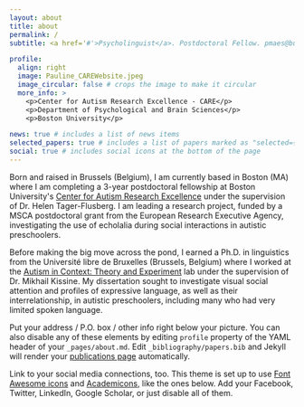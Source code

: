 ```yaml
---
layout: about
title: about
permalink: /
subtitle: <a href='#'>Psycholinguist</a>. Postdoctoral Fellow. pmaes@bu.edu.

profile:
  align: right
  image: Pauline_CAREWebsite.jpeg
  image_circular: false # crops the image to make it circular
  more_info: >
    <p>Center for Autism Research Excellence - CARE</p>
    <p>Department of Psychological and Brain Sciences</p>
    <p>Boston University</p>

news: true # includes a list of news items
selected_papers: true # includes a list of papers marked as "selected={true}"
social: true # includes social icons at the bottom of the page
---
```


Born and raised in Brussels (Belgium), I am currently based in Boston (MA) where I am completing a 3-year postdoctoral fellowship at Boston University's [Center for Autism Research Excellence](https://www.bu.edu/autism/) under the supervision of Dr. Helen Tager-Flusberg. I am leading a research project, funded by a MSCA postdoctoral grant from the European Research Executive Agency, investigating the use of echolalia during social interactions in autistic preschoolers. 

Before making the big move across the pond, I earned a Ph.D. in linguistics from the Université libre de Bruxelles (Brussels, Belgium) where I worked at the [Autism in Context: Theory and Experiment](https://acte.ulb.be/index.php/fr/) lab under the supervision of Dr. Mikhail Kissine. My dissertation sought to investigate visual social attention and profiles of expressive language, as well as their interrelationship, in autistic preschoolers, including many who had very limited spoken language. 

Put your address / P.O. box / other info right below your picture. You can also disable any of these elements by editing `profile` property of the YAML header of your `_pages/about.md`. Edit `_bibliography/papers.bib` and Jekyll will render your [publications page](/al-folio/publications/) automatically.

Link to your social media connections, too. This theme is set up to use [Font Awesome icons](https://fontawesome.com/) and [Academicons](https://jpswalsh.github.io/academicons/), like the ones below. Add your Facebook, Twitter, LinkedIn, Google Scholar, or just disable all of them.
